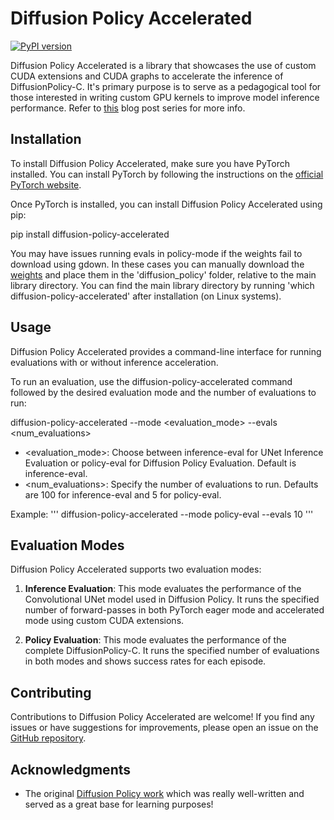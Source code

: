 # Diffusion Policy Accelerated

[![PyPI version](https://badge.fury.io/py/diffusion-policy-accelerated.svg)](https://badge.fury.io/py/diffusion-policy-accelerated)

Diffusion Policy Accelerated is a library that showcases the use of custom CUDA extensions and CUDA graphs to accelerate the inference of DiffusionPolicy-C. It's primary purpose is to serve as a pedagogical tool for those interested in writing custom GPU kernels to improve model inference performance. Refer to [this](https://www.vrushankdes.ai/diffusion-inference-optimization) blog post series for more info. 

## Installation

To install Diffusion Policy Accelerated, make sure you have PyTorch installed. You can install PyTorch by following the instructions on the [official PyTorch website](https://pytorch.org/).

Once PyTorch is installed, you can install Diffusion Policy Accelerated using pip:

pip install diffusion-policy-accelerated

You may have issues running evals in policy-mode if the weights fail to download using gdown. In these cases you can manually download the [weights](https://drive.google.com/uc?id=1XKpfNSlwYMGaF5CncoFaLKCDTWoLAHf1&confirm=t) and place them in the 'diffusion_policy' folder, relative to the main library directory. You can find the main library directory by running 'which diffusion-policy-accelerated' after installation (on Linux systems). 

## Usage

Diffusion Policy Accelerated provides a command-line interface for running evaluations with or without inference acceleration.

To run an evaluation, use the diffusion-policy-accelerated command followed by the desired evaluation mode and the number of evaluations to run:

diffusion-policy-accelerated --mode <evaluation_mode> --evals <num_evaluations>

- <evaluation_mode>: Choose between inference-eval for UNet Inference Evaluation or policy-eval for Diffusion Policy Evaluation. Default is inference-eval.
- <num_evaluations>: Specify the number of evaluations to run. Defaults are 100 for inference-eval and 5 for policy-eval.

Example:
'''
diffusion-policy-accelerated --mode policy-eval --evals 10
'''

## Evaluation Modes

Diffusion Policy Accelerated supports two evaluation modes:

1. **Inference Evaluation**: This mode evaluates the performance of the Convolutional UNet model used in Diffusion Policy. It runs the specified number of forward-passes in both PyTorch eager mode and accelerated mode using custom CUDA extensions.

2. **Policy Evaluation**: This mode evaluates the performance of the complete DiffusionPolicy-C. It runs the specified number of evaluations in both modes and shows success rates for each episode. 

## Contributing

Contributions to Diffusion Policy Accelerated are welcome! If you find any issues or have suggestions for improvements, please open an issue on the [GitHub repository](https://github.com/your-repo-url).


## Acknowledgments

- The original [Diffusion Policy work](https://github.com/real-stanford/diffusion_policy) which was really well-written and served as a great base for learning purposes!
